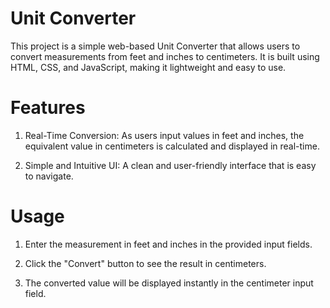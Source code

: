 # Unit Converter

This project is a simple web-based Unit Converter that allows users to convert measurements from feet and inches to centimeters. It is built using HTML, CSS, and JavaScript, making it lightweight and easy to use.

# Features

1. Real-Time Conversion: As users input values in feet and inches, the equivalent value in centimeters is calculated and displayed in real-time.

2. Simple and Intuitive UI: A clean and user-friendly interface that is easy to navigate.

# Usage
1. Enter the measurement in feet and inches in the provided input fields.

2. Click the "Convert" button to see the result in centimeters.

3. The converted value will be displayed instantly in the centimeter input field.